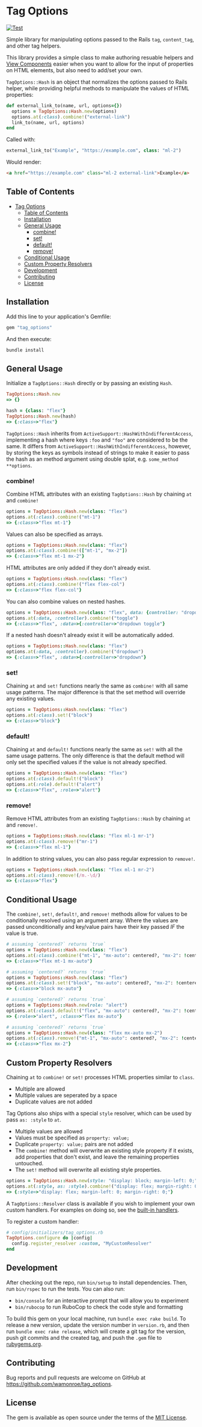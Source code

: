 # Tag Options

[![Test](https://github.com/wamonroe/tag_options/actions/workflows/test.yml/badge.svg?branch=main)](https://github.com/wamonroe/tag_options/actions/workflows/test.yml)

Simple library for manipulating options passed to the Rails `tag`,
`content_tag`, and other tag helpers.

This library provides a simple class to make authoring resuable helpers and
[View Components](https://viewcomponent.org) easier when you want to allow for
the input of properties on HTML elements, but also need to add/set your own.

`TagOptions::Hash` is an object that normalizes the options passed to Rails
helper, while providing helpful methods to manipulate the values of HTML
properties:

```ruby
def external_link_to(name, url, options={})
  options = TagOptions::Hash.new(options)
  options.at(:class).combine!("external-link")
  link_to(name, url, options)
end
```

Called with:

```ruby
external_link_to("Example", "https://example.com", class: "ml-2")
```

Would render:

```html
<a href="https://example.com" class="ml-2 external-link">Example</a>
```

## Table of Contents

- [Tag Options](#tag-options)
  - [Table of Contents](#table-of-contents)
  - [Installation](#installation)
  - [General Usage](#general-usage)
    - [combine!](#combine)
    - [set!](#set)
    - [default!](#default)
    - [remove!](#remove)
  - [Conditional Usage](#conditional-usage)
  - [Custom Property Resolvers](#custom-property-resolvers)
  - [Development](#development)
  - [Contributing](#contributing)
  - [License](#license)

## Installation

Add this line to your application's Gemfile:

```ruby
gem "tag_options"
```

And then execute:

```sh
bundle install
```

## General Usage

Initialize a `TagOptions::Hash` directly or by passing an existing `Hash`.

```ruby
TagOptions::Hash.new
=> {}

hash = {class: "flex"}
TagOptions::Hash.new(hash)
=> {:class=>"flex"}
```

`TagOptions::Hash` inherits from `ActiveSupport::HashWithIndifferentAccess`,
implementing a hash where keys `:foo` and `"foo"` are considered to be the same.
It differs from `ActiveSupport::HashWithIndifferentAccess`, however, by storing
the keys as symbols instead of strings to make it easier to pass the hash as
an method argument using double splat, e.g. `some_method **options`.

### combine!

Combine HTML attributes with an existing `TagOptions::Hash` by chaining `at` and
`combine!`

```ruby
options = TagOptions::Hash.new(class: "flex")
options.at(:class).combine!("mt-1")
=> {:class=>"flex mt-1"}
```

Values can also be specified as arrays.

```ruby
options = TagOptions::Hash.new(class: "flex")
options.at(:class).combine!(["mt-1", "mx-2"])
=> {:class=>"flex mt-1 mx-2"}
```

HTML attributes are only added if they don't already exist.

```ruby
options = TagOptions::Hash.new(class: "flex")
options.at(:class).combine!("flex flex-col")
=> {:class=>"flex flex-col"}
```

You can also combine values on nested hashes.

```ruby
options = TagOptions::Hash.new(class: "flex", data: {controller: "dropdown"})
options.at(:data, :controller).combine!("toggle")
=> {:class=>"flex", :data=>{:controller=>"dropdown toggle"}
```

If a nested hash doesn't already exist it will be automatically added.

```ruby
options = TagOptions::Hash.new(class: "flex")
options.at(:data, :controller).combine!("dropdown")
=> {:class=>"flex", :data=>{:controller=>"dropdown"}
```

### set!

Chaining `at` and `set!` functions nearly the same as `combine!` with all same
usage patterns. The major difference is that the set method will override any
existing values.

```ruby
options = TagOptions::Hash.new(class: "flex")
options.at(:class).set!("block")
=> {:class=>"block"}
```

### default!

Chaining `at` and `default!` functions nearly the same as `set!` with all the
same usage patterns. The only difference is that the default method will only
set the specified values if the value is not already specified.

```ruby
options = TagOptions::Hash.new(class: "flex")
options.at(:class).default!("block")
options.at(:role).default!("alert")
=> {:class=>"flex", :role=>"alert"}
```

### remove!

Remove HTML attributes from an existing `TagOptions::Hash` by chaining `at` and
`remove!`.

```ruby
options = TagOptions::Hash.new(class: "flex ml-1 mr-1")
options.at(:class).remove!("mr-1")
=> {:class=>"flex ml-1"}
```

In addition to string values, you can also pass regular expression to `remove!`.

```ruby
options = TagOptions::Hash.new(class: "flex ml-1 mr-2")
options.at(:class).remove!(/m.-\d/)
=> {:class=>"flex"}
```

## Conditional Usage

The `combine!`, `set!`, `default!`, and `remove!` methods allow for values to be
conditionally resolved using an argument array. Where the values are passed
unconditionally and key/value pairs have their key passed _IF_ the value is
true.

```ruby
# assuming `centered?` returns `true`
options = TagOptions::Hash.new(class: "flex")
options.at(:class).combine!("mt-1", "mx-auto": centered?, "mx-2": !centered?)
=> {:class=>"flex mt-1 mx-auto"}
```

```ruby
# assuming `centered?` returns `true`
options = TagOptions::Hash.new(class: "flex")
options.at(:class).set!("block", "mx-auto": centered?, "mx-2": !centered?)
=> {:class=>"block mx-auto"}
```

```ruby
# assuming `centered?` returns `true`
options = TagOptions::Hash.new(role: "alert")
options.at(:class).default!("flex", "mx-auto": centered?, "mx-2": !centered?)
=> {:role=>"alert", :class=>"flex mx-auto"}
```

```ruby
# assuming `centered?` returns `true`
options = TagOptions::Hash.new(class: "flex mx-auto mx-2")
options.at(:class).remove!("mt-1", "mx-auto": centered?, "mx-2": !centered?)
=> {:class=>"flex mx-2"}
```

## Custom Property Resolvers

Chaining `at` to `combine!` or `set!` processes HTML properties similar to
`class`.

- Multiple are allowed
- Multiple values are seperated by a space
- Duplicate values are not added

Tag Options also ships with a special `style` resolver, which can be used by
pass `as: :style` to `at`.

- Multiple values are allowed
- Values must be specified as `property: value;`
- Duplicate `property: value;` pairs are not added
- The `combine!` method will overwrite an existing style property if it exists,
  add properties that don't exist, and leave the remaining properties untouched.
- The `set!` method will overwrite all existing style properties.

```ruby
options = TagOptions::Hash.new(style: "display: block; margin-left: 0;")
options.at(:style, as: :style).combine!("display: flex; margin-right: 0;")
=> {:style=>"display: flex; margin-left: 0; margin-right: 0;"}
```

A `TagOptions::Resolver` class is available if you wish to implement your own
custom handlers. For examples on doing so, see the [built-in
handlers](https://github.com/wamonroe/tag_options/tree/main/lib/tag_options/resolvers).

To register a custom handler:

```ruby
# config/initializers/tag_options.rb
TagOptions.configure do |config|
  config.register_resolver :custom, "MyCustomResolver"
end
```

## Development

After checking out the repo, run `bin/setup` to install dependencies. Then, run
`bin/rspec` to run the tests. You can also run:

- `bin/console` for an interactive prompt that will allow you to experiment
- `bin/rubocop` to run RuboCop to check the code style and formatting

To build this gem on your local machine, run `bundle exec rake build`. To
release a new version, update the version number in `version.rb`, and then run
`bundle exec rake release`, which will create a git tag for the version, push
git commits and the created tag, and push the `.gem` file to
[rubygems.org](https://rubygems.org).

## Contributing

Bug reports and pull requests are welcome on GitHub at
https://github.com/wamonroe/tag_options.

## License

The gem is available as open source under the terms of the [MIT
License](https://opensource.org/licenses/MIT).
